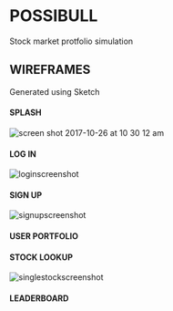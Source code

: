 # POSSIBULL

Stock market protfolio simulation

## WIREFRAMES

Generated using Sketch

#### SPLASH

![screen shot 2017-10-26 at 10 30 12 am](https://user-images.githubusercontent.com/6540117/32064993-b2af49c8-ba38-11e7-98e6-de72f7d83f79.png)

#### LOG IN

![loginscreenshot](https://user-images.githubusercontent.com/6540117/32065450-133abee8-ba3a-11e7-8f96-08fa4cac1226.png)

#### SIGN UP

![signupscreenshot](https://user-images.githubusercontent.com/6540117/32065569-530025a4-ba3a-11e7-8a7d-d1bdce1bae77.png)

#### USER PORTFOLIO



#### STOCK LOOKUP

![singlestockscreenshot](https://user-images.githubusercontent.com/6540117/32065614-774f9cd2-ba3a-11e7-865c-9f037b31aefc.png)

#### LEADERBOARD



